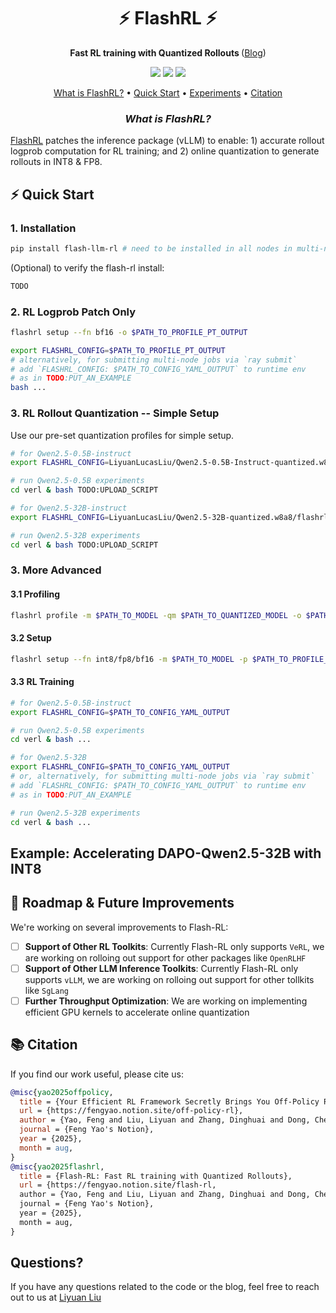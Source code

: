 <h1 align="center">⚡ FlashRL ⚡</h1>
<p align="center"><b>Fast RL training with Quantized Rollouts </b>  
(<a href="https://fengyao.notion.site/flash-rl">Blog</a>)</p>

<p align="center">
  <img src="https://img.shields.io/badge/license-MIT-blue.svg">
  <img src="https://img.shields.io/badge/python-3.10+-blue">
  <img src="https://img.shields.io/pypi/v/flashrl?color=green">  
</p>

<p align="center">
  <a href="#what-is-flashrl">What is FlashRL?</a> •
  <a href="#-quick-start">Quick Start</a> •
  <a href="#-experiments">Experiments</a> •
  <a href="#-citation">Citation</a>
</p>

<h3 align="center" id="what-is-flashrl"><i>What is FlashRL?</i></h3>

[FlashRL](https://fengyao.notion.site/flash-rl) patches the inference package (vLLM) to enable: 1) accurate rollout logprob computation for RL training; and 2) online quantization to generate rollouts in INT8 \& FP8. 

## ⚡ Quick Start

### 1. Installation

```bash
pip install flash-llm-rl # need to be installed in all nodes in multi-node training
```

(Optional) to verify the flash-rl install:

```bash 
TODO
```

### 2. RL Logprob Patch Only
```bash 
flashrl setup --fn bf16 -o $PATH_TO_PROFILE_PT_OUTPUT

export FLASHRL_CONFIG=$PATH_TO_PROFILE_PT_OUTPUT 
# alternatively, for submitting multi-node jobs via `ray submit`
# add `FLASHRL_CONFIG: $PATH_TO_CONFIG_YAML_OUTPUT` to runtime env
# as in TODO:PUT_AN_EXAMPLE
bash ... 
```

### 3. RL Rollout Quantization -- Simple Setup
Use our pre-set quantization profiles for simple setup. 

```bash 
# for Qwen2.5-0.5B-instruct
export FLASHRL_CONFIG=LiyuanLucasLiu/Qwen2.5-0.5B-Instruct-quantized.w8a8-RedHatAI/flashrl_config.yaml

# run Qwen2.5-0.5B experiments 
cd verl & bash TODO:UPLOAD_SCRIPT 

# for Qwen2.5-32B-instruct
export FLASHRL_CONFIG=LiyuanLucasLiu/Qwen2.5-32B-quantized.w8a8/flashrl_config.yaml

# run Qwen2.5-32B experiments 
cd verl & bash TODO:UPLOAD_SCRIPT
```

### 3. More Advanced

#### 3.1 Profiling

```bash
flashrl profile -m $PATH_TO_MODEL -qm $PATH_TO_QUANTIZED_MODEL -o $PATH_TO_PROFILE_PT_OUTPUT --fn int8/fp8
```

#### 3.2 Setup

```bash
flashrl setup --fn int8/fp8/bf16 -m $PATH_TO_MODEL -p $PATH_TO_PROFILE_PT_OUTPUT -o $PATH_TO_CONFIG_YAML_OUTPUT
```

#### 3.3 RL Training

```bash
# for Qwen2.5-0.5B-instruct
export FLASHRL_CONFIG=$PATH_TO_CONFIG_YAML_OUTPUT

# run Qwen2.5-0.5B experiments 
cd verl & bash ... 

# for Qwen2.5-32B
export FLASHRL_CONFIG=$PATH_TO_CONFIG_YAML_OUTPUT
# or, alternatively, for submitting multi-node jobs via `ray submit`
# add `FLASHRL_CONFIG: $PATH_TO_CONFIG_YAML_OUTPUT` to runtime env
# as in TODO:PUT_AN_EXAMPLE

# run Qwen2.5-32B experiments 
cd verl & bash ... 
```

## Example: Accelerating DAPO-Qwen2.5-32B with INT8


## 🚧 Roadmap & Future Improvements

We're working on several improvements to Flash-RL:

- [ ] **Support of Other RL Toolkits**: Currently Flash-RL only supports `VeRL`, we are working on rolloing out support for other packages like `OpenRLHF`
- [ ] **Support of Other LLM Inference Toolkits**: Currently Flash-RL only supports `vLLM`, we are working on rolloing out support for other tollkits like `SgLang`
- [ ] **Further Throughput Optimization**: We are working on implementing efficient GPU kernels to accelerate online quantization

## 📚 Citation

If you find our work useful, please cite us:

```bibtex
@misc{yao2025offpolicy,
  title = {Your Efficient RL Framework Secretly Brings You Off-Policy RL Training},
  url = {https://fengyao.notion.site/off-policy-rl},
  author = {Yao, Feng and Liu, Liyuan and Zhang, Dinghuai and Dong, Chengyu and Shang, Jingbo and Gao, Jianfeng},
  journal = {Feng Yao's Notion},
  year = {2025},
  month = aug,
}
@misc{yao2025flashrl,
  title = {Flash-RL: Fast RL training with Quantized Rollouts},
  url = {https://fengyao.notion.site/flash-rl,
  author = {Yao, Feng and Liu, Liyuan and Zhang, Dinghuai and Dong, Chengyu and Shang, Jingbo and Gao, Jianfeng},
  journal = {Feng Yao's Notion},
  year = {2025},
  month = aug,
}
```

## Questions?

If you have any questions related to the code or the blog, feel free to reach out to us at [Liyuan Liu](llychinalz@gmail.com)
